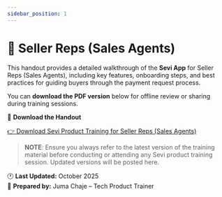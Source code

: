 ```yaml
---
sidebar_position: 1
---
```


# 📘 Seller Reps (Sales Agents)

This handout provides a detailed walkthrough of the **Sevi App** for Seller Reps (Sales Agents), including key features, onboarding steps, and best practices for guiding buyers through the payment request process.

You can **download the PDF version** below for offline review or sharing during training sessions.


📎 **Download the Handout**

[👉 Download Sevi Product Training for Seller Reps (Sales Agents)](/agent/sevi-product-training-for-seller-reps-sales-agents-final-edition-03-10-25.pdf)


> **NOTE**: Ensure you always refer to the latest version of the training material before conducting or attending any Sevi product training session. Updated versions will be posted here.


🕐 **Last Updated:** October 2025  
👤 **Prepared by:** Juma Chaje – Tech Product Trainer
